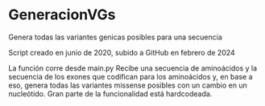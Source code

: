 # GeneracionVGs
 Genera todas las variantes genicas posibles para una secuencia

Script creado en junio de 2020, subido a GitHub en febrero de 2024

La función corre desde main.py
Recibe una secuencia de aminoácidos y la secuencia de los exones que codifican para los aminoácidos y, en base a eso, genera todas las variantes missense posibles con un cambio en un nucleótido. Gran parte de la funcionalidad está hardcodeada.
